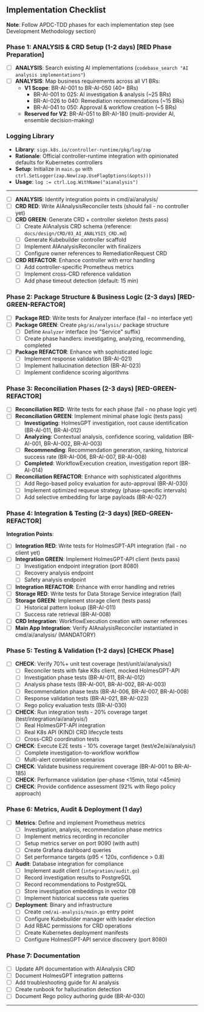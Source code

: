 ## Implementation Checklist

**Note**: Follow APDC-TDD phases for each implementation step (see Development Methodology section)

### Phase 1: ANALYSIS & CRD Setup (1-2 days) [RED Phase Preparation]

- [ ] **ANALYSIS**: Search existing AI implementations (`codebase_search "AI analysis implementations"`)
- [ ] **ANALYSIS**: Map business requirements across all V1 BRs:
  - **V1 Scope**: BR-AI-001 to BR-AI-050 (40+ BRs)
    - BR-AI-001 to 025: AI investigation & analysis (~25 BRs)
    - BR-AI-026 to 040: Remediation recommendations (~15 BRs)
    - BR-AI-041 to 050: Approval & workflow creation (~5 BRs)
  - **Reserved for V2**: BR-AI-051 to BR-AI-180 (multi-provider AI, ensemble decision-making)

### Logging Library

- **Library**: `sigs.k8s.io/controller-runtime/pkg/log/zap`
- **Rationale**: Official controller-runtime integration with opinionated defaults for Kubernetes controllers
- **Setup**: Initialize in `main.go` with `ctrl.SetLogger(zap.New(zap.UseFlagOptions(&opts)))`
- **Usage**: `log := ctrl.Log.WithName("aianalysis")`

---

- [ ] **ANALYSIS**: Identify integration points in cmd/ai/analysis/
- [ ] **CRD RED**: Write AIAnalysisReconciler tests (should fail - no controller yet)
- [ ] **CRD GREEN**: Generate CRD + controller skeleton (tests pass)
  - [ ] Create AIAnalysis CRD schema (reference: `docs/design/CRD/03_AI_ANALYSIS_CRD.md`)
  - [ ] Generate Kubebuilder controller scaffold
  - [ ] Implement AIAnalysisReconciler with finalizers
  - [ ] Configure owner references to RemediationRequest CRD
- [ ] **CRD REFACTOR**: Enhance controller with error handling
  - [ ] Add controller-specific Prometheus metrics
  - [ ] Implement cross-CRD reference validation
  - [ ] Add phase timeout detection (default: 15 min)

### Phase 2: Package Structure & Business Logic (2-3 days) [RED-GREEN-REFACTOR]

- [ ] **Package RED**: Write tests for Analyzer interface (fail - no interface yet)
- [ ] **Package GREEN**: Create `pkg/ai/analysis/` package structure
  - [ ] Define `Analyzer` interface (no "Service" suffix)
  - [ ] Create phase handlers: investigating, analyzing, recommending, completed
- [ ] **Package REFACTOR**: Enhance with sophisticated logic
  - [ ] Implement response validation (BR-AI-021)
  - [ ] Implement hallucination detection (BR-AI-023)
  - [ ] Implement confidence scoring algorithms

### Phase 3: Reconciliation Phases (2-3 days) [RED-GREEN-REFACTOR]

- [ ] **Reconciliation RED**: Write tests for each phase (fail - no phase logic yet)
- [ ] **Reconciliation GREEN**: Implement minimal phase logic (tests pass)
  - [ ] **Investigating**: HolmesGPT investigation, root cause identification (BR-AI-011, BR-AI-012)
  - [ ] **Analyzing**: Contextual analysis, confidence scoring, validation (BR-AI-001, BR-AI-002, BR-AI-003)
  - [ ] **Recommending**: Recommendation generation, ranking, historical success rate (BR-AI-006, BR-AI-007, BR-AI-008)
  - [ ] **Completed**: WorkflowExecution creation, investigation report (BR-AI-014)
- [ ] **Reconciliation REFACTOR**: Enhance with sophisticated algorithms
  - [ ] Add Rego-based policy evaluation for auto-approval (BR-AI-030)
  - [ ] Implement optimized requeue strategy (phase-specific intervals)
  - [ ] Add selective embedding for large payloads (BR-AI-027)

### Phase 4: Integration & Testing (2-3 days) [RED-GREEN-REFACTOR]

**Integration Points**:
- [ ] **Integration RED**: Write tests for HolmesGPT-API integration (fail - no client yet)
- [ ] **Integration GREEN**: Implement HolmesGPT-API client (tests pass)
  - [ ] Investigation endpoint integration (port 8080)
  - [ ] Recovery analysis endpoint
  - [ ] Safety analysis endpoint
- [ ] **Integration REFACTOR**: Enhance with error handling and retries
- [ ] **Storage RED**: Write tests for Data Storage Service integration (fail)
- [ ] **Storage GREEN**: Implement storage client (tests pass)
  - [ ] Historical pattern lookup (BR-AI-011)
  - [ ] Success rate retrieval (BR-AI-008)
- [ ] **CRD Integration**: WorkflowExecution creation with owner references
- [ ] **Main App Integration**: Verify AIAnalysisReconciler instantiated in cmd/ai/analysis/ (MANDATORY)

### Phase 5: Testing & Validation (1-2 days) [CHECK Phase]

- [ ] **CHECK**: Verify 70%+ unit test coverage (test/unit/ai/analysis/)
  - [ ] Reconciler tests with fake K8s client, mocked HolmesGPT-API
  - [ ] Investigation phase tests (BR-AI-011, BR-AI-012)
  - [ ] Analysis phase tests (BR-AI-001, BR-AI-002, BR-AI-003)
  - [ ] Recommendation phase tests (BR-AI-006, BR-AI-007, BR-AI-008)
  - [ ] Response validation tests (BR-AI-021, BR-AI-023)
  - [ ] Rego policy evaluation tests (BR-AI-030)
- [ ] **CHECK**: Run integration tests - 20% coverage target (test/integration/ai/analysis/)
  - [ ] Real HolmesGPT-API integration
  - [ ] Real K8s API (KIND) CRD lifecycle tests
  - [ ] Cross-CRD coordination tests
- [ ] **CHECK**: Execute E2E tests - 10% coverage target (test/e2e/ai/analysis/)
  - [ ] Complete investigation-to-workflow workflow
  - [ ] Multi-alert correlation scenarios
- [ ] **CHECK**: Validate business requirement coverage (BR-AI-001 to BR-AI-185)
- [ ] **CHECK**: Performance validation (per-phase <15min, total <45min)
- [ ] **CHECK**: Provide confidence assessment (92% with Rego policy approach)

### Phase 6: Metrics, Audit & Deployment (1 day)

- [ ] **Metrics**: Define and implement Prometheus metrics
  - [ ] Investigation, analysis, recommendation phase metrics
  - [ ] Implement metrics recording in reconciler
  - [ ] Setup metrics server on port 9090 (with auth)
  - [ ] Create Grafana dashboard queries
  - [ ] Set performance targets (p95 < 120s, confidence > 0.8)
- [ ] **Audit**: Database integration for compliance
  - [ ] Implement audit client (`integration/audit.go`)
  - [ ] Record investigation results to PostgreSQL
  - [ ] Record recommendations to PostgreSQL
  - [ ] Store investigation embeddings in vector DB
  - [ ] Implement historical success rate queries
- [ ] **Deployment**: Binary and infrastructure
  - [ ] Create `cmd/ai-analysis/main.go` entry point
  - [ ] Configure Kubebuilder manager with leader election
  - [ ] Add RBAC permissions for CRD operations
  - [ ] Create Kubernetes deployment manifests
  - [ ] Configure HolmesGPT-API service discovery (port 8080)

### Phase 7: Documentation

- [ ] Update API documentation with AIAnalysis CRD
- [ ] Document HolmesGPT integration patterns
- [ ] Add troubleshooting guide for AI analysis
- [ ] Create runbook for hallucination detection
- [ ] Document Rego policy authoring guide (BR-AI-030)

---

